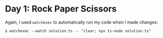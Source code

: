 # Day 1: Rock Paper Scissors

Again, I used `watchexec` to automatically run my code when I made changes:

```console
$ watchexec --watch solution.ts -- "clear; npx ts-node solution.ts"
```
